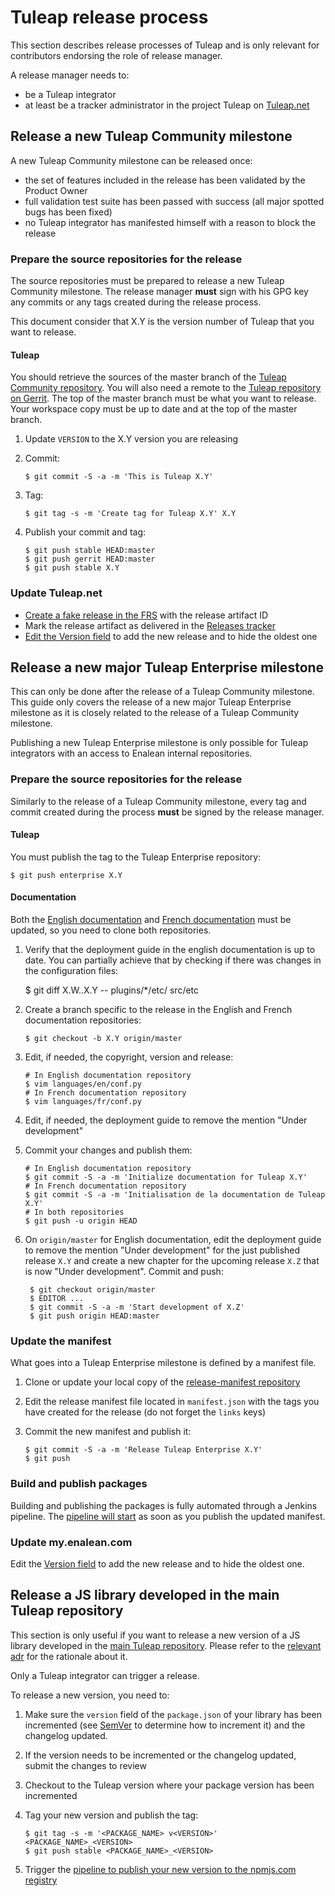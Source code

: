 # Tuleap release process

This section describes release processes of Tuleap and is only relevant
for contributors endorsing the role of release manager.

A release manager needs to:

-   be a Tuleap integrator
-   at least be a tracker administrator in the project Tuleap on
    [Tuleap.net](https://tuleap.net/projects/tuleap/)

## Release a new Tuleap Community milestone

A new Tuleap Community milestone can be released once:

-   the set of features included in the release has been validated
    by the Product Owner
-   full validation test suite has been passed with success (all
    major spotted bugs has been fixed)
-   no Tuleap integrator has manifested himself with a reason to
    block the release

### Prepare the source repositories for the release

The source repositories must be prepared to release a new Tuleap
Community milestone. The release manager **must** sign with his GPG key
any commits or any tags created during the release process.

This document consider that X.Y is the version number of Tuleap that you
want to release.

#### Tuleap

You should retrieve the sources of the master branch of the [Tuleap
Community
repository](https://tuleap.net/plugins/git/tuleap/tuleap/stable). You
will also need a remote to the [Tuleap repository on
Gerrit](https://gerrit.tuleap.net/admin/repos/tuleap). The top of the
master branch must be what you want to release. Your workspace copy must
be up to date and at the top of the master branch.

1.  Update `VERSION` to the X.Y version you are releasing

2.  Commit:

        $ git commit -S -a -m 'This is Tuleap X.Y'

3.  Tag:

        $ git tag -s -m 'Create tag for Tuleap X.Y' X.Y

4.  Publish your commit and tag:

        $ git push stable HEAD:master
        $ git push gerrit HEAD:master
        $ git push stable X.Y

### Update Tuleap.net

-   [Create a fake release in the
    FRS](https://tuleap.net/file/admin/release.php?func=add&group_id=101&package_id=5)
    with the release artifact ID
-   Mark the release artifact as delivered in the [Releases
    tracker](https://tuleap.net/plugins/tracker/?tracker=146)
-   [Edit the Version
    field](https://tuleap.net/plugins/tracker/?tracker=143&func=admin-formElements)
    to add the new release and to hide the oldest one

## Release a new major Tuleap Enterprise milestone

This can only be done after the release of a Tuleap Community milestone.
This guide only covers the release of a new major Tuleap Enterprise
milestone as it is closely related to the release of a Tuleap Community
milestone.

Publishing a new Tuleap Enterprise milestone is only possible for Tuleap
integrators with an access to Enalean internal repositories.

### Prepare the source repositories for the release

Similarly to the release of a Tuleap Community milestone, every tag and
commit created during the process **must** be signed by the release
manager.

#### Tuleap

You must publish the tag to the Tuleap Enterprise repository:

    $ git push enterprise X.Y

#### Documentation

Both the [English
documentation](https://github.com/Enalean/tuleap-documentation-en) and
[French
documentation](https://github.com/Enalean/tuleap-documentation-fr) must
be updated, so you need to clone both repositories.

1. Verify that the deployment guide in the english documentation is up
to date. You can partially achieve that by checking if there was changes
in the configuration files:

    $ git diff X.W..X.Y -- plugins/*/etc/ src/etc

2.  Create a branch specific to the release in the English and French
    documentation repositories:

        $ git checkout -b X.Y origin/master

3.  Edit, if needed, the copyright, version and release:

        # In English documentation repository
        $ vim languages/en/conf.py
        # In French documentation repository
        $ vim languages/fr/conf.py

4.  Edit, if needed, the deployment guide to remove the mention \"Under
    development\"

5.  Commit your changes and publish them:

        # In English documentation repository
        $ git commit -S -a -m 'Initialize documentation for Tuleap X.Y'
        # In French documentation repository
        $ git commit -S -a -m 'Initialisation de la documentation de Tuleap X.Y'
        # In both repositories
        $ git push -u origin HEAD

6. On ``origin/master`` for English documentation, edit the deployment guide to remove the mention "Under
   development" for the just published release ``X.Y`` and create a new chapter for the
   upcoming release ``X.Z`` that is now "Under development". Commit and push:

        $ git checkout origin/master
        $ EDITOR ...
        $ git commit -S -a -m 'Start development of X.Z'
        $ git push origin HEAD:master

### Update the manifest

What goes into a Tuleap Enterprise milestone is defined by a manifest
file.

1.  Clone or update your local copy of the [release-manifest
    repository](https://my.enalean.com/plugins/git/tuleap-by-enalean/release-manifest)

2.  Edit the release manifest file located in
    `manifest.json` with the tags you have created for the
    release (do not forget the `links` keys)

3.  Commit the new manifest and publish it:

        $ git commit -S -a -m 'Release Tuleap Enterprise X.Y'
        $ git push

### Build and publish packages

Building and publishing the packages is fully automated through a
Jenkins pipeline. The [pipeline will
start](https://ci.enalean.com/jenkins/job/RPMs/job/TuleapEnterprise/) as
soon as you publish the updated manifest.

### Update my.enalean.com

Edit the [Version
field](https://my.enalean.com/plugins/tracker/?tracker=221&func=admin-formElements)
to add the new release and to hide the oldest one.

## Release a JS library developed in the main Tuleap repository

This section is only useful if you want to release a new version of a JS
library developed in the [main Tuleap
repository](https://tuleap.net/plugins/git/tuleap/tuleap/stable).
Please refer to the [relevant adr](./decisions/0009-publish-js-lib-registry.md) for the rationale about it.

Only a Tuleap integrator can trigger a release.

To release a new version, you need to:

1.  Make sure the `version` field of the `package.json` of your
    library has been incremented (see [SemVer](https://semver.org/) to
    determine how to increment it) and the changelog updated.

2.  If the version needs to be incremented or the changelog updated,
    submit the changes to review

3.  Checkout to the Tuleap version where your package version has been
    incremented

4.  Tag your new version and publish the tag:

        $ git tag -s -m '<PACKAGE_NAME> v<VERSION>' <PACKAGE_NAME>_<VERSION>
        $ git push stable <PACKAGE_NAME>_<VERSION>

5.  Trigger the [pipeline to publish your new version to the npmjs.com
    registry](https://ci.tuleap.org/jenkins/job/Publish_JS_libraries/job/Main_Tuleap_repository/)
